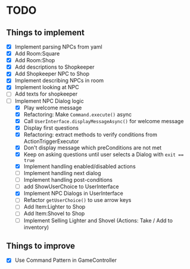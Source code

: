 # TODO

## Things to implement

- [x] Implement parsing NPCs from yaml
- [x] Add Room:Square
- [x] Add Room:Shop 
- [x] Add descriptions to Shopkeeper 
- [x] Add Shopkeeper NPC to Shop
- [x] Implement describing NPCs in room
- [x] Implement looking at NPC
- [ ] Add texts for shopkeeper
- [ ] Implement NPC Dialog logic
  - [x] Play welcome message
  - [x] Refactoring: Make `Command.execute()` async
  - [x] Call `UserInterface.displayMessageAsync()` for welcome message
  - [x] Display first questions
  - [x] Refactoring: extract methods to verify conditions from ActionTriggerExecutor
  - [x] Don't display message which preConditions are not met
  - [x] Keep on asking questions until user selects a Dialog with `exit == true`
  - [x] Implement handling enabled/disabled actions
  - [ ] Implement handling next dialog
  - [ ] Implement handling post-conditions
  - [ ] add ShowUserChoice to UserInterface
  - [x] Implement NPC Dialogs in UserInterface
  - [ ] Refactor `getUserChoice()` to use arrow keys
  - [ ] Add Item:Lighter to Shop
  - [ ] Add Item:Shovel to Shop
  - [ ] Implement Selling Lighter and Shovel (Actions: Take / Add to inventory)

## Things to improve

- [x] Use Command Pattern in GameController
